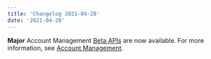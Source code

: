 ```yaml
---
title: 'Changelog 2021-04-28'
date: '2021-04-28'
---
```

**Major** Account Management [Beta APIs](/docs/commerce-cloud/api-overview/api-contract#beta-ap-is) are now available. For more information, see [Account Management](/docs/commerce-cloud/accounts/account_management).
